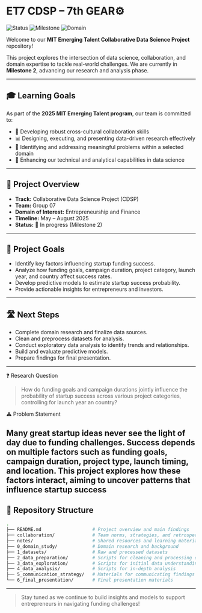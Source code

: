 # ET7 CDSP – 7th GEAR⚙️

![Status](https://img.shields.io/badge/status-in_progress-blue)
![Milestone](https://img.shields.io/badge/milestone-2-yellow)
![Domain](https://img.shields.io/badge/domain-Entrepreneurship_&_Finance-green)

Welcome to our **MIT Emerging Talent Collaborative Data Science Project** repository!

This project explores the intersection of data science, collaboration, and
 domain expertise to tackle real-world challenges. We are currently in
  **Milestone 2**, advancing our research and analysis phase.

---

## 🎓 Learning Goals

As part of the **2025 MIT Emerging Talent program**, our team is committed to:

* 🤝 Developing robust cross-cultural collaboration skills
* 📊 Designing, executing, and presenting data-driven research effectively
* 🎯 Identifying and addressing meaningful problems within a selected domain
* 🚀 Enhancing our technical and analytical capabilities in data science

---

## 🔎 Project Overview

* **Track:** Collaborative Data Science Project (CDSP)
* **Team:** Group 07
* **Domain of Interest:** Entrepreneurship and Finance
* **Timeline:** May – August 2025
* **Status:** 🚧 In progress (Milestone 2)

---

## 🎯 Project Goals

* Identify key factors influencing startup funding success.
* Analyze how funding goals, campaign duration, project category, launch year,
   and country affect success rates.
* Develop predictive models to estimate startup success probability.
* Provide actionable insights for entrepreneurs and investors.

---

## 🛣️ Next Steps

* Complete domain research and finalize data sources.
* Clean and preprocess datasets for analysis.
* Conduct exploratory data analysis to identify trends and relationships.
* Build and evaluate predictive models.
* Prepare findings for final presentation.

---
❓ Research Question

>How do funding goals and campaign durations jointly influence the probability of
startup success across various project categories, controlling for launch year
  an country?

⚠️ Problem Statement

Many great startup ideas never see the light of day due to funding challenges.
 Success depends on multiple factors such as funding goals, campaign duration,
  project type, launch timing, and location. This project explores how these
   factors interact, aiming to uncover patterns that influence startup success
---

## 📁 Repository Structure

```bash
.
├── README.md                   # Project overview and main findings
├── collaboration/              # Team norms, strategies, and retrospectives
├── notes/                      # Shared resources and learning materials
├── 0_domain_study/             # Domain research and background
├── 1_datasets/                 # Raw and processed datasets
├── 2_data_preparation/         # Scripts for cleaning and processing data
├── 3_data_exploration/         # Scripts for initial data understanding
├── 4_data_analysis/            # Scripts for in-depth analysis
├── 5_communication_strategy/   # Materials for communicating findings
└── 6_final_presentation/       # Final presentation materials
```

---

> Stay tuned as we continue to build insights and models to support
 entrepreneurs in navigating funding challenges!
